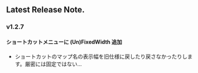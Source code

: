 ## Latest Release Note.

### v1.2.7

#### ショートカットメニューに (Un)FixedWidth 追加

- ショートカットのマップ名の表示幅を旧仕様に戻したり戻さなかったりします。厳密には固定ではない...
